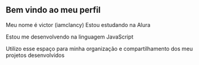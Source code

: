 ## Bem vindo ao meu perfil 
Meu nome é victor (iamclancy)
Estou estudando na Alura

Estou me desenvolvendo na linguagem JavaScript

Utilizo esse espaço para minha organização e compartilhamento dos meu projetos desenvolvidos

